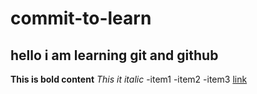 # commit-to-learn
## hello i am learning git and github
**This is bold content**
_This it italic_
-item1
-item2
-item3
[link](google.com)
